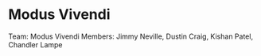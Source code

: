 # Modus Vivendi
Team: Modus Vivendi
Members: Jimmy Neville, Dustin Craig, Kishan Patel, Chandler Lampe
